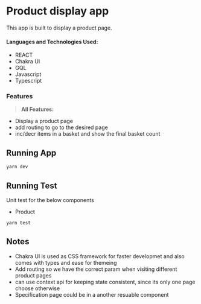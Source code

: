 # Product display app
This app is built to display a product page.
#### Languages and Technologies Used:
  - REACT
  - Chakra UI
  - GQL
  - Javascript
  - Typescript
### Features

> **All Features:**

  - Display a product page
  - add routing to go to the desired page
  - inc/decr items in a basket and show the final basket count

## Running App

```bash
yarn dev
```
## Running Test
Unit test for the below components
  - Product


```bash
yarn test
```

## Notes

- Chakra UI is used as CSS framework for faster developmet and also comes with types and ease for themeing
- Add routing so we have the correct param when visiting different product pages
- can use context api for keeping state consistent, since its only one page choose otherwise
- Specification page could be in a another resuable component

